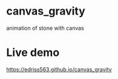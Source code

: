 # canvas_gravity
animation of stone with canvas 
# Live demo
https://edriss563.github.io/canvas_gravity
